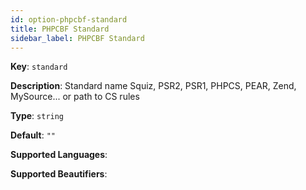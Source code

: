 ```yaml
---
id: option-phpcbf-standard
title: PHPCBF Standard
sidebar_label: PHPCBF Standard
---
```

**Key**: `standard`

**Description**: Standard name Squiz, PSR2, PSR1, PHPCS, PEAR, Zend, MySource... or path to CS rules

**Type**: `string`

**Default**: `""`

**Supported Languages**: 

**Supported Beautifiers**: 

